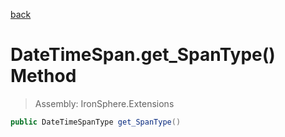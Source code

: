 ﻿

[back](/IronSphere.Extensions/types/DateTimeSpan)

# DateTimeSpan.get_SpanType() Method

> Assembly: IronSphere.Extensions

```csharp
public DateTimeSpanType get_SpanType()
```



 